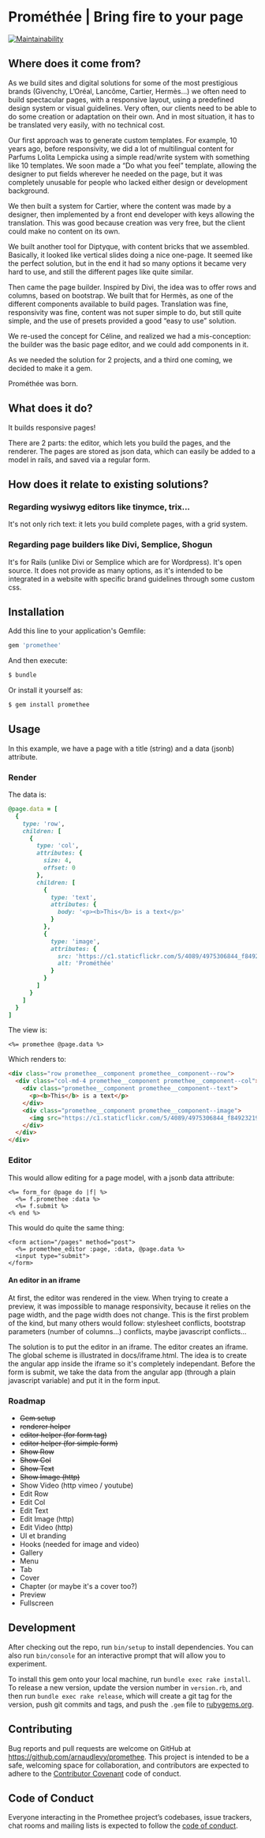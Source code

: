 # Prométhée | Bring fire to your page

[![Maintainability](https://api.codeclimate.com/v1/badges/98a8649f411bc9f50786/maintainability)](https://codeclimate.com/github/lespoupeesrusses/promethee/maintainability)

## Where does it come from?
As we build sites and digital solutions for some of the most prestigious brands (Givenchy, L’Oréal, Lancôme, Cartier, Hermès…) we often need to build spectacular pages, with a responsive layout, using a predefined design system or visual guidelines. Very often, our clients need to be able to do some creation or adaptation on their own. And in most situation, it has to be translated very easily, with no technical cost.

Our first approach was to generate custom templates. For example, 10 years ago, before responsivity, we did a lot of multilingual content for Parfums Lolita Lempicka using a simple read/write system with something like 10 templates. We soon made a “Do what you feel” template, allowing the designer to put fields wherever he needed on the page, but it was completely unusable for people who lacked either design or development background.

We then built a system for Cartier, where the content was made by a designer, then implemented by a front end developer with keys allowing the translation. This was good because creation was very free, but the client could make no content on its own.

We built another tool for Diptyque, with content bricks that we assembled. Basically, it looked like vertical slides doing a nice one-page. It seemed like the perfect solution, but in the end it had so many options it became very hard to use, and still the different pages like quite similar.

Then came the page builder. Inspired by Divi, the idea was to offer rows and columns, based on bootstrap. We built that for Hermès, as one of the different components available to build pages. Translation was fine, responsivity was fine, content was not super simple to do, but still quite simple, and the use of presets provided a good “easy to use” solution.

We re-used the concept for Céline, and realized we had a mis-conception: the builder was the basic page editor, and we could add components in it.

As we needed the solution for 2 projects, and a third one coming, we decided to make it a gem.

Prométhée was born.

## What does it do?
It builds responsive pages!

There are 2 parts: the editor, which lets you build the pages, and the renderer. The pages are stored as json data, which can easily be added to a model in rails, and saved via a regular form.

## How does it relate to existing solutions?

### Regarding wysiwyg editors like tinymce, trix...

It's not only rich text: it lets you build complete pages, with a grid system. 

### Regarding page builders like Divi, Semplice, Shogun

It's for Rails (unlike Divi or Semplice which are for Wordpress). 
It's open source.
It does not provide as many options, as it's intended to be integrated in a website with specific brand guidelines through some custom css.

## Installation
Add this line to your application's Gemfile:

```ruby
gem 'promethee'
```

And then execute:
```bash
$ bundle
```

Or install it yourself as:
```bash
$ gem install promethee
```

## Usage
In this example, we have a page with a title (string) and a data (jsonb) attribute.

### Render
The data is:

```ruby
@page.data = [
  {
    type: 'row',
    children: [
      {
        type: 'col',
        attributes: {
          size: 4,
          offset: 0
        },
        children: [
          {
            type: 'text',
            attributes: {
              body: '<p><b>This</b> is a text</p>'
            }
          },
          {
            type: 'image',
            attributes: {
              src: 'https://c1.staticflickr.com/5/4089/4975306844_f849232195_b.jpg',
              alt: 'Prométhée'
            }
          }
        ]
      }
    ]
  }
]
```

The view is:

```erb
<%= promethee @page.data %>
```

Which renders to:

```html
<div class="row promethee__component promethee__component--row">
  <div class="col-md-4 promethee__component promethee__component--col">
    <div class="promethee__component promethee__component--text">
      <p><b>This</b> is a text</p>
    </div>
    <div class="promethee__component promethee__component--image">
      <img src="https://c1.staticflickr.com/5/4089/4975306844_f849232195_b.jpg" alt="Prométhée">
    </div>
  </div>
</div>
```

### Editor

This would allow editing for a page model, with a jsonb data attribute:

```erb
<%= form_for @page do |f| %>
  <%= f.promethee :data %>
  <%= f.submit %>
<% end %>
```

This would do quite the same thing:

```erb
<form action="/pages" method="post">
  <%= promethee_editor :page, :data, @page.data %>
  <input type="submit">
</form>
```

#### An editor in an iframe

At first, the editor was rendered in the view.
When trying to create a preview, it was impossible to manage responsivity, because it relies on the page width, and the page width does not change.
This is the first problem of the kind, but many others would follow: stylesheet conflicts, bootstrap parameters (number of columns...) conflicts, maybe javascript conflicts...

The solution is to put the editor in an iframe.
The editor creates an iframe.
The global scheme is illustrated in docs/iframe.html.
The idea is to create the angular app inside the iframe so it's completely independant.
Before the form is submit, we take the data from the angular app (through a plain javascript variable) and put it in the form input.

### Roadmap
- ~~Gem setup~~
- ~~renderer helper~~
- ~~editor helper (for form tag)~~
- ~~editor helper (for simple form)~~
- ~~Show Row~~
- ~~Show Col~~
- ~~Show Text~~
- ~~Show Image (http)~~
- Show Video (http vimeo / youtube)
- Edit Row
- Edit Col
- Edit Text
- Edit Image (http)
- Edit Video (http)
- UI et branding
- Hooks (needed for image and video)
- Gallery
- Menu
- Tab
- Cover
- Chapter (or maybe it's a cover too?)
- Preview
- Fullscreen

## Development
After checking out the repo, run `bin/setup` to install dependencies. You can also run `bin/console` for an interactive prompt that will allow you to experiment.

To install this gem onto your local machine, run `bundle exec rake install`. To release a new version, update the version number in `version.rb`, and then run `bundle exec rake release`, which will create a git tag for the version, push git commits and tags, and push the `.gem` file to [rubygems.org](https://rubygems.org).

## Contributing
Bug reports and pull requests are welcome on GitHub at https://github.com/arnaudlevy/promethee. This project is intended to be a safe, welcoming space for collaboration, and contributors are expected to adhere to the [Contributor Covenant](http://contributor-covenant.org) code of conduct.

## Code of Conduct
Everyone interacting in the Promethee project’s codebases, issue trackers, chat rooms and mailing lists is expected to follow the [code of conduct](https://github.com/arnaudlevy/promethee/blob/master/CODE_OF_CONDUCT.md).
